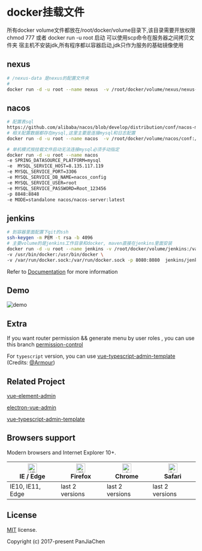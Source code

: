 # docker挂载文件


所有docker volume文件都放在/root/docker/volume目录下,该目录需要开放权限chmod 777 或者 docker run -u root 启动
可以使用scp命令在服务器之间拷贝文件夹
宿主机不安装jdk,所有程序都以容器启动,jdk只作为服务的基础镜像使用

## nexus

```bash
# /nexus-data 是nexus的配置文件夹
# 
docker run -d -u root --name nexus  -v /root/docker/volume/nexus/nexus-data:/nexus-data -p 8081:8081 sonatype/nexus3

```

## nacos

```bash
# 配置表sql
https://github.com/alibaba/nacos/blob/develop/distribution/conf/nacos-mysql.sql
# 相关配置数据都存在mysql,这里主要是连接mysql和日志配置
docker run -d -u root --name nacos  -v /root/docker/volume/nacos/conf:/home/nacos/conf  -p 8848:8848 nacos/nacos-server

# 单机模式按挂载文件启动无法连接mysql必须手动指定
docker run -d -u root --name nacos  
-e SPRING_DATASOURCE_PLATFORM=mysql 
-e  MYSQL_SERVICE_HOST=8.135.117.119 
-e MYSQL_SERVICE_PORT=3306 
-e MYSQL_SERVICE_DB_NAME=nacos_config 
-e MYSQL_SERVICE_USER=root 
-e MYSQL_SERVICE_PASSWORD=Root_123456 
-p 8848:8848 
-e MODE=standalone nacos/nacos-server:latest 
```

## jenkins 

```bash
# 到容器里面配置下git的ssh 
ssh-keygen -m PEM -t rsa -b 4096
# 主要volume的是jenkins工作目录和docker, maven直接在jenkins里面安装
docker run -d -u root --name jenkins -v /root/docker/volume/jenkins:/var/jenkins_home \
-v /usr/bin/docker:/usr/bin/docker \
-v /var/run/docker.sock:/var/run/docker.sock -p 8080:8080  jenkins/jenkins

```

Refer to [Documentation](https://panjiachen.github.io/vue-element-admin-site/guide/essentials/deploy.html) for more information

## Demo

![demo](https://github.com/PanJiaChen/PanJiaChen.github.io/blob/master/images/demo.gif)

## Extra

If you want router permission && generate menu by user roles , you can use this branch [permission-control](https://github.com/PanJiaChen/vue-admin-template/tree/permission-control)

For `typescript` version, you can use [vue-typescript-admin-template](https://github.com/Armour/vue-typescript-admin-template) (Credits: [@Armour](https://github.com/Armour))

## Related Project

[vue-element-admin](https://github.com/PanJiaChen/vue-element-admin)

[electron-vue-admin](https://github.com/PanJiaChen/electron-vue-admin)

[vue-typescript-admin-template](https://github.com/Armour/vue-typescript-admin-template)

## Browsers support

Modern browsers and Internet Explorer 10+.

| [<img src="https://raw.githubusercontent.com/alrra/browser-logos/master/src/edge/edge_48x48.png" alt="IE / Edge" width="24px" height="24px" />](http://godban.github.io/browsers-support-badges/)</br>IE / Edge | [<img src="https://raw.githubusercontent.com/alrra/browser-logos/master/src/firefox/firefox_48x48.png" alt="Firefox" width="24px" height="24px" />](http://godban.github.io/browsers-support-badges/)</br>Firefox | [<img src="https://raw.githubusercontent.com/alrra/browser-logos/master/src/chrome/chrome_48x48.png" alt="Chrome" width="24px" height="24px" />](http://godban.github.io/browsers-support-badges/)</br>Chrome | [<img src="https://raw.githubusercontent.com/alrra/browser-logos/master/src/safari/safari_48x48.png" alt="Safari" width="24px" height="24px" />](http://godban.github.io/browsers-support-badges/)</br>Safari |
| --------- | --------- | --------- | --------- |
| IE10, IE11, Edge| last 2 versions| last 2 versions| last 2 versions

## License

[MIT](https://github.com/PanJiaChen/vue-admin-template/blob/master/LICENSE) license.

Copyright (c) 2017-present PanJiaChen
